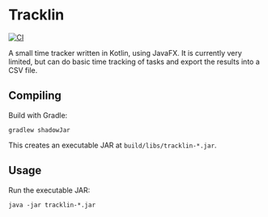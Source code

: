 # Tracklin

[![CI](https://github.com/jmp/tracklin/workflows/CI/badge.svg)](https://github.com/jmp/tracklin/actions?query=workflow%3ACI)

A small time tracker written in Kotlin, using JavaFX. It is currently very
limited, but can do basic time tracking of tasks and export the results into
a CSV file.

## Compiling

Build with Gradle:

    gradlew shadowJar

This creates an executable JAR at `build/libs/tracklin-*.jar`.

## Usage

Run the executable JAR:

    java -jar tracklin-*.jar
